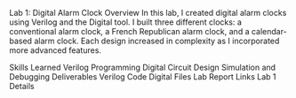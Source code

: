 
Lab 1: Digital Alarm Clock
Overview
In this lab, I created digital alarm clocks using Verilog and the Digital tool. I built three different clocks: a conventional alarm clock, a French Republican alarm clock, and a calendar-based alarm clock. Each design increased in complexity as I incorporated more advanced features.

Skills Learned
Verilog Programming
Digital Circuit Design
Simulation and Debugging
Deliverables
Verilog Code
Digital Files
Lab Report
Links
Lab 1 Details
